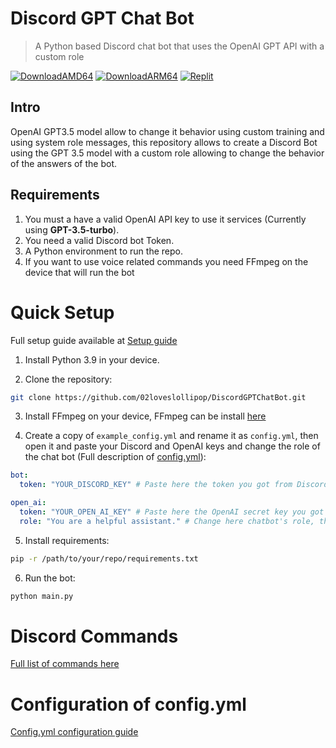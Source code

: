 # Discord GPT Chat Bot

> A Python based Discord chat bot that uses the OpenAI GPT API with a custom role
> 
[![DownloadAMD64](https://img.shields.io/docker/image-size/02loveslollipop/discordgptchatbot/1.0.0amd64?label=AMD64&logo=docker&style=for-the-badge)](https://hub.docker.com/layers/02loveslollipop/discordgptchatbot/1.0.0amd64/images/sha256-c68b237e7b0340fc5eab7a1f016f8de3b650458e38f95e74e2af2638a3897c87)
[![DownloadARM64](https://img.shields.io/docker/image-size/02loveslollipop/discordgptchatbot/1.0.0arm64?label=ARM64&logo=docker&style=for-the-badge)](https://hub.docker.com/layers/02loveslollipop/discordgptchatbot/1.0.0arm64/images/sha256-391617d8318032a290c6ad942fb6819b96146297e61ad09186200958bb17b18c)
[![Replit](https://img.shields.io/badge/Run%20it%20on-Replit-orange?style=for-the-badge&logo=replit)](https://replit.com/@02loveslollipop/DiscordGPTChatBot)

## Intro
OpenAI GPT3.5 model allow to change it behavior using custom training and using system role messages, this repository allows to create a Discord Bot using the GPT 3.5 model with a custom role allowing to change the behavior of the answers of the bot.

## Requirements

1. You must a have a valid OpenAI API key to use it services (Currently using **GPT-3.5-turbo**).
2. You need a valid Discord bot Token.
3. A Python environment to run the repo.
4. If you want to use voice related commands you need FFmpeg on the device that will run the bot

# Quick Setup

Full setup guide available at [Setup guide](https://github.com/02loveslollipop/DiscordGPTChatBot/wiki/Setup-guide)

1. Install Python 3.9 in your device.

2. Clone the repository: 

```bash
git clone https://github.com/02loveslollipop/DiscordGPTChatBot.git
```

3. Install FFmpeg on your device, FFmpeg can be install [here](https://ffmpeg.org/)


4. Create a copy of ``example_config.yml`` and rename it as ``config.yml``, then open it and paste your Discord and OpenAI keys and change the role of the chat bot (Full description of [config.yml](https://github.com/02loveslollipop/DiscordGPTChatBot/wiki/Structure-of-config.yml)):

```yaml
bot:
  token: "YOUR_DISCORD_KEY" # Paste here the token you got from Discord Developer Portal

open_ai:
  token: "YOUR_OPEN_AI_KEY" # Paste here the OpenAI secret key you got from OpenAI platform
  role: "You are a helpful assistant." # Change here chatbot's role, this will change it's behavior answering questions
```

5. Install requirements:

```bash
pip -r /path/to/your/repo/requirements.txt
```

6. Run the bot:

```bash
python main.py
```


# Discord Commands
[Full list of commands here](https://github.com/02loveslollipop/DiscordGPTChatBot/wiki/Discord-commands)

# Configuration of config.yml
[Config.yml configuration guide](https://github.com/02loveslollipop/DiscordGPTChatBot/wiki/Structure-of-config.yml)
